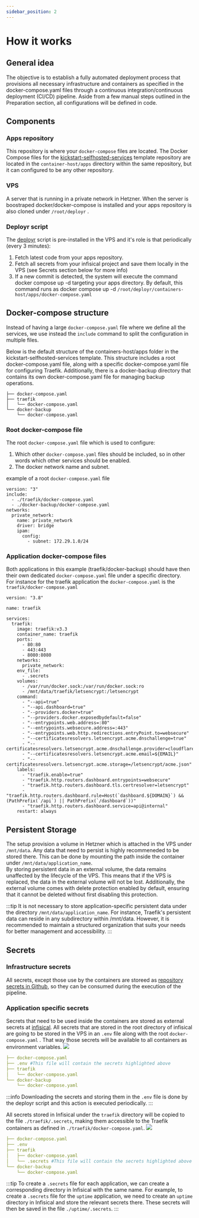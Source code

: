 ```yaml
---
sidebar_position: 2
---
```


# How it works

## General idea

The objective is to establish a fully automated deployment process that provisions all necessary infrastructure and containers as specified in the docker-compose.yaml files through a continuous integration/continuous deployment (CI/CD) pipeline. Aside from a few manual steps outlined in the Preparation section, all configurations will be defined in code. 

## Components

### Apps repository

This repository is where your `docker-compose` files are located. The Docker Compose files for the [kickstart-selfhosted-services](https://github.com/lefterisALEX/kickstart-selfhosted-services) template repository are located in the `container-host/apps` directory within the same repository, but it can configured to be any other repository.  

### VPS
A server that is running in a private network in Hetzner. When the server is boostraped docker/docker-compose is installed and your apps repository is also cloned under `/root/deployr` .

### Deployr script

The [deployr](https://github.com/lefterisALEX/docker-compose-deployr) script is pre-installed in the VPS and it's role is that periodically (every 3 minutes): 
1. Fetch latest code from your apps repository.
2. Fetch all secrets from your infisical project and save them locally in the VPS (see Secrets section below for more info)
3. If a new commit is detected, the system will execute the command docker compose up -d targeting your apps directory. By default, this command runs as docker compose up -d `/root/deployr/containers-host/apps/docker-compose.yaml`


## Docker-compose structure
Instead of having a large `docker-compose.yaml` file where we define all the services, we use instead the `include` command to split the configuration in multiple files.

Below is the default structure of the containers-host/apps folder in the kickstart-selfhosted-services template. This structure includes a root docker-compose.yaml file, along with a specific docker-compose.yaml file for configuring Traefik. Additionally, there is a docker-backup directory that contains its own docker-compose.yaml file for managing backup operations.

```
├── docker-compose.yaml
├── traefik
│   └── docker-compose.yaml
└── docker-backup
    └── docker-compose.yaml
```
### Root docker-compose file
The root  `docker-compose.yaml` file which is used to configure:
1. Which other `docker-compose.yaml` files should be included, so in other words which other services should be enabled.
2. The docker network name and subnet.

example of a root `docker-compose.yaml` file

```
version: "3"
include:
  - ./traefik/docker-compose.yaml
  - ./docker-backup/docker-compose.yaml
networks:
  private_network:
    name: private_network
    driver: bridge
    ipam:
      config:
        - subnet: 172.29.1.0/24
```

### Application docker-compose files

Both applications in this example (traefik/docker-backup) should have then their own dedicated  `docker-compose.yaml` file under a specific directory.  
For instance for the traefik application the `docker-compose.yaml` is the `traefik/docker-compose.yaml`

```
version: "3.8"

name: traefik

services:
  traefik:
    image: traefik:v3.3
    container_name: traefik
    ports:
      - 80:80
      - 443:443
      - 8080:8080
    networks:
      private_network:
    env_file:
      - .secrets
    volumes:
      - /var/run/docker.sock:/var/run/docker.sock:ro
      - /mnt/data/traefik/letsencrypt:/letsencrypt
    command:
      - "--api=true"
      - "--api.dashboard=true"
      - "--providers.docker=true"
      - "--providers.docker.exposedbydefault=false"
      - "--entrypoints.web.address=:80"
      - "--entrypoints.websecure.address=:443"
      - "--entrypoints.web.http.redirections.entryPoint.to=websecure"
      - "--certificatesresolvers.letsencrypt.acme.dnschallenge=true"
      - "--certificatesresolvers.letsencrypt.acme.dnschallenge.provider=cloudflare"
      - "--certificatesresolvers.letsencrypt.acme.email=${EMAIL}"
      - "--certificatesresolvers.letsencrypt.acme.storage=/letsencrypt/acme.json"
    labels:
      - "traefik.enable=true"
      - "traefik.http.routers.dashboard.entrypoints=websecure"
      - "traefik.http.routers.dashboard.tls.certresolver=letsencrypt"
      - "traefik.http.routers.dashboard.rule=Host(`dashboard.${DOMAIN}`) && (PathPrefix(`/api`) || PathPrefix(`/dashboard`))"
      - "traefik.http.routers.dashboard.service=api@internal"
    restart: always
```

## Persistent Storage

The setup provision a volume in Hetzner which is attached in the VPS under `/mnt/data`. Any data that need to persist is highly recommeneded to be stored there.
This can be done by mounting the path inside the container under `/mnt/data/application_name`.   
By storing persistent data in an external volume, the data remains unaffected by the lifecycle of the VPS. This means that if the VPS is replaced, the data in the external volume will not be lost. Additionally, the external volume comes with delete protection enabled by default, ensuring that it cannot be deleted without first disabling this protection.

:::tip
It is not necessary to store application-specific persistent data under the directory `/mnt/data/application_name`. For instance, Traefik's persistent data can reside in any subdirectory within /mnt/data. However, it is recommended to maintain a structured organization that suits your needs for better management and accessibility.
:::

## Secrets

### Infrastructure secrets
All secrets, except those use by the containers are storeed as [repository secrets in Github](Preparation/Github#github-secret), so they can be consumed during the execution of the pipeline.

### Application specific secrets


Secrets that need to be used inside the containers are stored as external secrets at [infisical](https://infisical.com/).
All secrets that are stored in the root directory of infisical are going to be stored in the VPS in an `.env` file along with the root `docker-compose.yaml` . That way those secrets will be available to all containers as environment variables.
![](../static/img/infisical-root-secrets.png)

```yaml
├── docker-compose.yaml
├── .env #This file will contain the secrets highlighted above
├── traefik
│   └── docker-compose.yaml
└── docker-backup
    └── docker-compose.yaml
```

:::info
    Downloading the secrets and storing them in the `.env` file is done by the deployr script and this action is executed periodically. 
:::


All secrets stored in Infisical under the `traefik` directory will be copied to the file `./traefik/.secrets`, making them accessible to the Traefik containers as defined in `./traefik/docker-compose.yaml`.
![](../static/img/infisical-traefik-secret.png)

```yaml
├── docker-compose.yaml
├── .env
├── traefik
│   ├── docker-compose.yaml
│   └── .secrets #This file will contain the secrets highlighted above
└── docker-backup
    └── docker-compose.yaml
```
:::tip
    To create a `.secrets` file for each application, we can create a corresponding directory in Infisical with the same name. For example, to create a `.secrets` file for the `uptime` application, we need to create an `uptime` directory in Infisical and store the relevant secrets there. These secrets will then be saved in the file `./uptime/.secrets`.
:::
